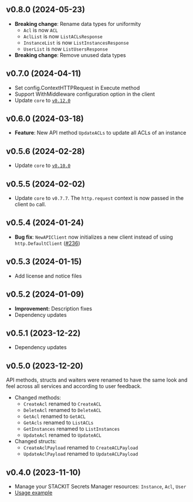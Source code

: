 ## v0.8.0 (2024-05-23)

- **Breaking change**: Rename data types for uniformity
  - `Acl` is now `ACL`
  - `AclList` is now `ListACLsResponse`
  - `InstanceList` is now `ListInstancesResponse`
  - `UserList` is now `ListUsersResponse`
- **Breaking change**: Remove unused data types

## v0.7.0 (2024-04-11)

- Set config.ContextHTTPRequest in Execute method
- Support WithMiddleware configuration option in the client
- Update `core` to [`v0.12.0`](../../core/CHANGELOG.md#v0120-2024-04-11)

## v0.6.0 (2024-03-18)

- **Feature**: New API method `UpdateACLs` to update all ACLs of an instance

## v0.5.6 (2024-02-28)

- Update `core` to [`v0.10.0`](../../core/CHANGELOG.md#v0100-2024-02-27)

## v0.5.5 (2024-02-02)

- Update `core` to `v0.7.7`. The `http.request` context is now passed in the client `Do` call.

## v0.5.4 (2024-01-24)

- **Bug fix**: `NewAPIClient` now initializes a new client instead of using `http.DefaultClient` ([#236](https://github.com/stackitcloud/stackit-sdk-go/issues/236))

## v0.5.3 (2024-01-15)

- Add license and notice files

## v0.5.2 (2024-01-09)

- **Improvement:** Description fixes
- Dependency updates

## v0.5.1 (2023-12-22)

- Dependency updates

## v0.5.0 (2023-12-20)

API methods, structs and waiters were renamed to have the same look and feel across all services and according to user feedback.

- Changed methods:
  - `CreateAcl` renamed to `CreateACL`
  - `DeleteAcl` renamed to `DeleteACL`
  - `GetAcl` renamed to `GetACL`
  - `GetAcls` renamed to `ListACLs`
  - `GetInstances` renamed to `ListInstances`
  - `UpdateAcl` renamed to `UpdateACL`
- Changed structs:
  - `CreateAclPayload` renamed to `CreateACLPayload`
  - `UpdateAclPayload` renamed to `UpdateACLPayload`

## v0.4.0 (2023-11-10)

- Manage your STACKIT Secrets Manager resources: `Instance`, `Acl`, `User`
- [Usage example](https://github.com/stackitcloud/stackit-sdk-go/tree/main/examples/secretsmanager)
